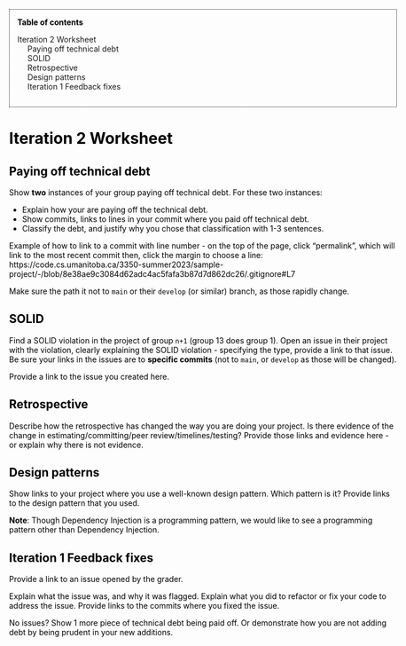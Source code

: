 <!DOCTYPE html>
<html xmlns="http://www.w3.org/1999/xhtml" lang xml:lang>
<head>
  <meta charset="utf-8" />
  <meta name="generator" content="pandoc" />
  <meta name="viewport" content="width=device-width, initial-scale=1.0, user-scalable=yes" />
  <title>i2_worksheet</title>
  <style>
html {
color: #1a1a1a;
background-color: #fdfdfd;
}
body {
margin: 0 auto;
max-width: 36em;
padding-left: 50px;
padding-right: 50px;
padding-top: 50px;
padding-bottom: 50px;
hyphens: auto;
overflow-wrap: break-word;
text-rendering: optimizeLegibility;
font-kerning: normal;
}
@media (max-width: 600px) {
body {
font-size: 0.9em;
padding: 12px;
}
h1 {
font-size: 1.8em;
}
}
@media print {
html {
background-color: white;
}
body {
background-color: transparent;
color: black;
font-size: 12pt;
}
p, h2, h3 {
orphans: 3;
widows: 3;
}
h2, h3, h4 {
page-break-after: avoid;
}
}
p {
margin: 1em 0;
}
a {
color: #1a1a1a;
}
a:visited {
color: #1a1a1a;
}
img {
max-width: 100%;
}
h1, h2, h3, h4, h5, h6 {
margin-top: 1.4em;
}
h5, h6 {
font-size: 1em;
font-style: italic;
}
h6 {
font-weight: normal;
}
ol, ul {
padding-left: 1.7em;
margin-top: 1em;
}
li > ol, li > ul {
margin-top: 0;
}
blockquote {
margin: 1em 0 1em 1.7em;
padding-left: 1em;
border-left: 2px solid #e6e6e6;
color: #606060;
}
code {
font-family: Menlo, Monaco, Consolas, 'Lucida Console', monospace;
font-size: 85%;
margin: 0;
hyphens: manual;
}
pre {
margin: 1em 0;
overflow: auto;
}
pre code {
padding: 0;
overflow: visible;
overflow-wrap: normal;
}
.sourceCode {
background-color: transparent;
overflow: visible;
}
hr {
background-color: #1a1a1a;
border: none;
height: 1px;
margin: 1em 0;
}
table {
margin: 1em 0;
border-collapse: collapse;
width: 100%;
overflow-x: auto;
display: block;
font-variant-numeric: lining-nums tabular-nums;
}
table caption {
margin-bottom: 0.75em;
}
tbody {
margin-top: 0.5em;
border-top: 1px solid #1a1a1a;
border-bottom: 1px solid #1a1a1a;
}
th {
border-top: 1px solid #1a1a1a;
padding: 0.25em 0.5em 0.25em 0.5em;
}
td {
padding: 0.125em 0.5em 0.25em 0.5em;
}
header {
margin-bottom: 4em;
text-align: center;
}
#TOC li {
list-style: none;
}
#TOC ul {
padding-left: 1.3em;
}
#TOC > ul {
padding-left: 0;
}
#TOC a:not(:hover) {
text-decoration: none;
}
code{white-space: pre-wrap;}
span.smallcaps{font-variant: small-caps;}
div.columns{display: flex; gap: min(4vw, 1.5em);}
div.column{flex: auto; overflow-x: auto;}
div.hanging-indent{margin-left: 1.5em; text-indent: -1.5em;}
ul.task-list{list-style: none;}
ul.task-list li input[type="checkbox"] {
width: 0.8em;
margin: 0 0.8em 0.2em -1.6em;
vertical-align: middle;
}
.display.math{display: block; text-align: center; margin: 0.5rem auto;}
</style>
  <style type="text/css">nav {
border: 1px dotted;
padding: 1em;
}
nav::before {
font-weight: bold;
content: "Table of contents"
}
body {
max-width: 50em;
}
</style>
  <style>body { max-width: 50em; color: black; } tr.odd { background-color: lightgray; }</style>
  <!--[if lt IE 9]>
    <script src="//cdnjs.cloudflare.com/ajax/libs/html5shiv/3.7.3/html5shiv-printshiv.min.js"></script>
  <![endif]-->
</head>
<body>
<nav id="TOC" role="doc-toc">
<ul>
<li><a href="#iteration-2-worksheet" id="toc-iteration-2-worksheet">Iteration 2 Worksheet</a>
<ul>
<li><a href="#paying-off-technical-debt" id="toc-paying-off-technical-debt">Paying off technical debt</a></li>
<li><a href="#solid" id="toc-solid">SOLID</a></li>
<li><a href="#retrospective" id="toc-retrospective">Retrospective</a></li>
<li><a href="#design-patterns" id="toc-design-patterns">Design
patterns</a></li>
<li><a href="#iteration-1-feedback-fixes" id="toc-iteration-1-feedback-fixes">Iteration 1 Feedback fixes</a></li>
</ul></li>
</ul>
</nav>
<h1 id="iteration-2-worksheet">Iteration 2 Worksheet</h1>
<h2 id="paying-off-technical-debt">Paying off technical debt</h2>
<p>Show <strong>two</strong> instances of your group paying off
technical debt. For these two instances:</p>
<ul>
<li>Explain how your are paying off the technical debt.</li>
<li>Show commits, links to lines in your commit where you paid off
technical debt.</li>
<li>Classify the debt, and justify why you chose that classification
with 1-3 sentences.</li>
</ul>
<p>Example of how to link to a commit with line number - on the top of
the page, click “permalink”, which will link to the most recent commit
then, click the margin to choose a line:
https://code.cs.umanitoba.ca/3350-summer2023/sample-project/-/blob/8e38ae9c3084d62adc4ac5fafa3b87d7d862dc26/.gitignore#L7</p>
<p>Make sure the path it not to <code>main</code> or their
<code>develop</code> (or similar) branch, as those rapidly change.</p>
<h2 id="solid">SOLID</h2>
<p>Find a SOLID violation in the project of group <code>n+1</code>
(group 13 does group 1). Open an issue in their project with the
violation, clearly explaining the SOLID violation - specifying the type,
provide a link to that issue. Be sure your links in the issues are to
<strong>specific commits</strong> (not to <code>main</code>, or
<code>develop</code> as those will be changed).</p>
<p>Provide a link to the issue you created here.</p>
<h2 id="retrospective">Retrospective</h2>
<p>Describe how the retrospective has changed the way you are doing your
project. Is there evidence of the change in estimating/committing/peer
review/timelines/testing? Provide those links and evidence here - or
explain why there is not evidence.</p>
<h2 id="design-patterns">Design patterns</h2>
<p>Show links to your project where you use a well-known design pattern.
Which pattern is it? Provide links to the design pattern that you
used.</p>
<p><strong>Note</strong>: Though Dependency Injection is a programming
pattern, we would like to see a programming pattern other than
Dependency Injection.</p>
<h2 id="iteration-1-feedback-fixes">Iteration 1 Feedback fixes</h2>
<p>Provide a link to an issue opened by the grader.</p>
<p>Explain what the issue was, and why it was flagged. Explain what you
did to refactor or fix your code to address the issue. Provide links to
the commits where you fixed the issue.</p>
<p>No issues? Show 1 more piece of technical debt being paid off. Or
demonstrate how you are not adding debt by being prudent in your new
additions.</p>
</body>
</html>
